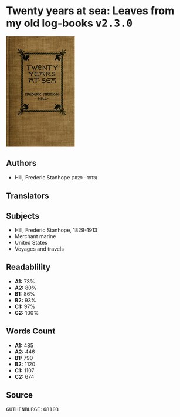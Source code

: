 # Twenty years at sea: Leaves from my old log-books <kbd>v2.3.0</kbd>

![](./cover.medium.jpg "")

## Authors


 - Hill, Frederic Stanhope <small>(1829 - 1913)</small>

## Translators



## Subjects


 - Hill, Frederic Stanhope, 1829-1913
 - Merchant marine
 - United States
 - Voyages and travels

## Readablility


 - **A1:** 73%
 - **A2:** 80%
 - **B1:** 86%
 - **B2:** 93%
 - **C1:** 97%
 - **C2:** 100%

## Words Count


 - **A1:** 485
 - **A2:** 446
 - **B1:** 790
 - **B2:** 1120
 - **C1:** 1107
 - **C2:** 674

## Source


<kbd>GUTHENBURGE:68103</kbd>
